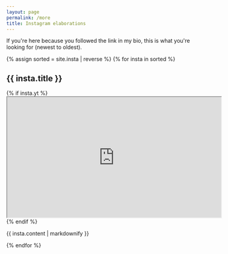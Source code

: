 ```yaml
---
layout: page
permalink: /more
title: Instagram elaborations
---
```


If you're here because you followed the link in my bio, this is what you're looking for (newest to oldest).

{% assign sorted = site.insta | reverse %}
    {% for insta in sorted %}
  <h2>{{ insta.title }}</h2>
  {% if insta.yt %}
  <div class='embed-container'>
  	<iframe width="560" height="315" src='https://www.youtube.com/embed/{{ insta.yt }}' allow="accelerometer; autoplay; encrypted-media; gyroscope; picture-in-picture" allowfullscreen></iframe>
  </div>
  {% endif %}
  <p>{{ insta.content | markdownify }}</p>
{% endfor %} 